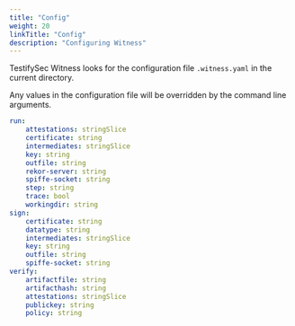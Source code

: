 ```yaml
---
title: "Config"
weight: 20
linkTitle: "Config"
description: "Configuring Witness"
---
```


TestifySec Witness looks for the configuration file `.witness.yaml` in the current directory.

Any values in the configuration file will be overridden by the command line arguments.

```yaml
run:
    attestations: stringSlice
    certificate: string
    intermediates: stringSlice
    key: string
    outfile: string
    rekor-server: string
    spiffe-socket: string
    step: string
    trace: bool
    workingdir: string
sign:
    certificate: string
    datatype: string
    intermediates: stringSlice
    key: string
    outfile: string
    spiffe-socket: string
verify:
    artifactfile: string
    artifacthash: string
    attestations: stringSlice
    publickey: string
    policy: string
```
